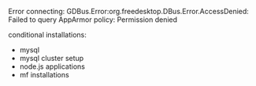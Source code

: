 

Error connecting: GDBus.Error:org.freedesktop.DBus.Error.AccessDenied: Failed to query AppArmor policy: Permission denied

conditional installations:
- mysql
- mysql cluster setup
- node.js applications
- mf installations
